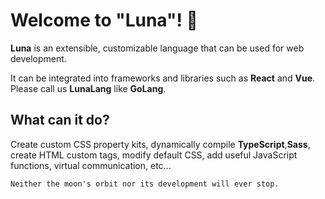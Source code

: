 # Welcome to "Luna"! 👋
**Luna** is an extensible, customizable language that can be used for web development.

It can be integrated into frameworks and libraries such as **React** and **Vue**.
Please call us **LunaLang** like **GoLang**.

## What can it do?
Create custom CSS property kits, dynamically compile **TypeScript**,**Sass**, create HTML custom tags, modify default CSS, add useful JavaScript functions, virtual communication, etc...

```Neither the moon's orbit nor its development will ever stop.```
